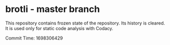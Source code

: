# brotli - master branch

This repository contains frozen state of the repository.
Its history is cleared. It is used only for static code
analysis with Codacy.

Commit Time: 1698306429